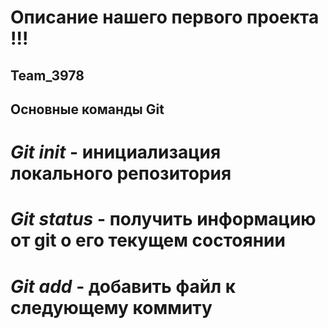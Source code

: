 # Описание нашего первого проекта !!!
## Team_3978
## Основные команды Git 
# *Git init* - инициализация локального репозитория
# *Git status* - получить информацию от git о его текущем состоянии 
# *Git add* - добавить файл к следующему коммиту 